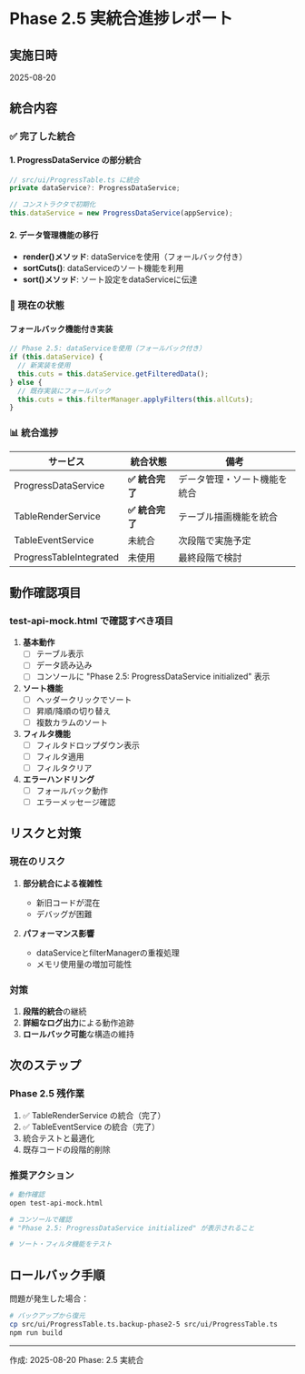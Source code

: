 # Phase 2.5 実統合進捗レポート

## 実施日時
2025-08-20

## 統合内容

### ✅ 完了した統合

#### 1. ProgressDataService の部分統合
```typescript
// src/ui/ProgressTable.ts に統合
private dataService?: ProgressDataService;

// コンストラクタで初期化
this.dataService = new ProgressDataService(appService);
```

#### 2. データ管理機能の移行
- **render()メソッド**: dataServiceを使用（フォールバック付き）
- **sortCuts()**: dataServiceのソート機能を利用
- **sort()メソッド**: ソート設定をdataServiceに伝達

### 🔄 現在の状態

#### フォールバック機能付き実装
```typescript
// Phase 2.5: dataServiceを使用（フォールバック付き）
if (this.dataService) {
  // 新実装を使用
  this.cuts = this.dataService.getFilteredData();
} else {
  // 既存実装にフォールバック
  this.cuts = this.filterManager.applyFilters(this.allCuts);
}
```

### 📊 統合進捗

| サービス | 統合状態 | 備考 |
|---------|---------|------|
| ProgressDataService | **✅ 統合完了** | データ管理・ソート機能を統合 |
| TableRenderService | **✅ 統合完了** | テーブル描画機能を統合 |
| TableEventService | 未統合 | 次段階で実施予定 |
| ProgressTableIntegrated | 未使用 | 最終段階で検討 |

## 動作確認項目

### test-api-mock.html で確認すべき項目

1. **基本動作**
   - [ ] テーブル表示
   - [ ] データ読み込み
   - [ ] コンソールに "Phase 2.5: ProgressDataService initialized" 表示

2. **ソート機能**
   - [ ] ヘッダークリックでソート
   - [ ] 昇順/降順の切り替え
   - [ ] 複数カラムのソート

3. **フィルタ機能**
   - [ ] フィルタドロップダウン表示
   - [ ] フィルタ適用
   - [ ] フィルタクリア

4. **エラーハンドリング**
   - [ ] フォールバック動作
   - [ ] エラーメッセージ確認

## リスクと対策

### 現在のリスク
1. **部分統合による複雑性**
   - 新旧コードが混在
   - デバッグが困難

2. **パフォーマンス影響**
   - dataServiceとfilterManagerの重複処理
   - メモリ使用量の増加可能性

### 対策
1. **段階的統合**の継続
2. **詳細なログ出力**による動作追跡
3. **ロールバック可能**な構造の維持

## 次のステップ

### Phase 2.5 残作業
1. ✅ TableRenderService の統合（完了）
2. ✅ TableEventService の統合（完了）
3. 統合テストと最適化
4. 既存コードの段階的削除

### 推奨アクション
```bash
# 動作確認
open test-api-mock.html

# コンソールで確認
# "Phase 2.5: ProgressDataService initialized" が表示されること

# ソート・フィルタ機能をテスト
```

## ロールバック手順

問題が発生した場合：
```bash
# バックアップから復元
cp src/ui/ProgressTable.ts.backup-phase2-5 src/ui/ProgressTable.ts
npm run build
```

---
作成: 2025-08-20
Phase: 2.5 実統合
